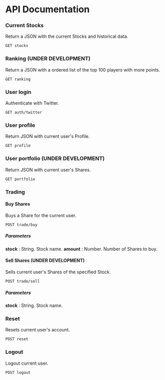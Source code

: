 # API Documentation

### Current Stocks
Return a JSON with the current Stocks and historical data.
```
GET stocks
```

### Ranking (UNDER DEVELOPMENT)
Return a JSON with a ordered list of the top 100 players with more points.
```
GET ranking
```

### User login
Authenticate with Twitter.
```
GET auth/twitter
```

### User profile
Return JSON with current user's Profile.
```
GET profile
```

### User portfolio (UNDER DEVELOPMENT)
Return JSON with current user's Shares.
```
GET portfolio
```

### Trading

#### Buy Shares
Buys a Share for the current user.
```
POST trade/buy
```
##### Parameters
**stock** : String. Stock name.
**amount** : Number. Number of Shares to buy.

#### Sell Shares (UNDER DEVELOPMENT)
Sells current user's Shares of the specified Stock.
```
POST trade/sell
```
##### Parameters
**stock** : String. Stock name.

### Reset
Resets current user's account.
```
POST reset
```

### Logout
Logout current user.
```
POST logout
```
